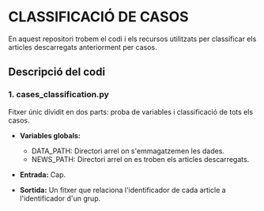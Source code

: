 # CLASSIFICACIÓ DE CASOS
En aquest repositori trobem el codi i els recursos utilitzats per classificar els articles descarregats anteriorment per casos.

## Descripció del codi
### 1. cases_classification.py
Fitxer únic dividit en dos parts: proba de variables i classificació de tots els casos.

- **Variables globals:**
  - DATA_PATH: Directori arrel on s'emmagatzemen les dades.
  - NEWS_PATH: Directori arrel on es troben els articles descarregats.
  
- **Entrada:** Cap.

- **Sortida:** Un fitxer que relaciona l'identificador de cada article a l'identificador d'un grup. 
